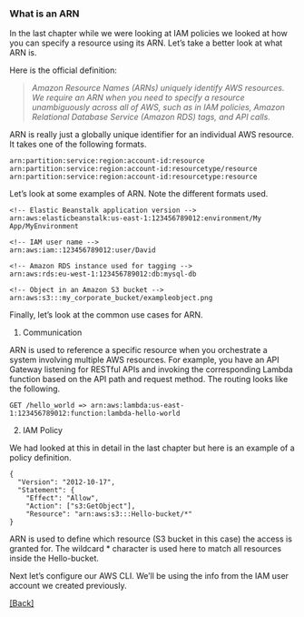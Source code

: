 ### **What is an ARN**
In the last chapter while we were looking at IAM policies we looked at how you can specify a resource using its ARN. Let’s take a better look at what ARN is.

Here is the official definition:

> *Amazon Resource Names (ARNs) uniquely identify AWS resources. We require an ARN when you need to specify a resource unambiguously across all of AWS, such as in IAM policies, Amazon Relational Database Service (Amazon RDS) tags, and API calls.*

ARN is really just a globally unique identifier for an individual AWS resource. It takes one of the following formats.

```
arn:partition:service:region:account-id:resource
arn:partition:service:region:account-id:resourcetype/resource
arn:partition:service:region:account-id:resourcetype:resource
```

Let’s look at some examples of ARN. Note the different formats used.

```
<!-- Elastic Beanstalk application version -->
arn:aws:elasticbeanstalk:us-east-1:123456789012:environment/My App/MyEnvironment

<!-- IAM user name -->
arn:aws:iam::123456789012:user/David

<!-- Amazon RDS instance used for tagging -->
arn:aws:rds:eu-west-1:123456789012:db:mysql-db

<!-- Object in an Amazon S3 bucket -->
arn:aws:s3:::my_corporate_bucket/exampleobject.png
```

Finally, let’s look at the common use cases for ARN.

1. Communication

ARN is used to reference a specific resource when you orchestrate a system involving multiple AWS resources. For example, you have an API Gateway listening for RESTful APIs and invoking the corresponding Lambda function based on the API path and request method. The routing looks like the following.

```
GET /hello_world => arn:aws:lambda:us-east-1:123456789012:function:lambda-hello-world
```

2. IAM Policy

We had looked at this in detail in the last chapter but here is an example of a policy definition.

```
{
  "Version": "2012-10-17",
  "Statement": {
    "Effect": "Allow",
    "Action": ["s3:GetObject"],
    "Resource": "arn:aws:s3:::Hello-bucket/*"
}
```

ARN is used to define which resource (S3 bucket in this case) the access is granted for. The wildcard * character is used here to match all resources inside the Hello-bucket.

Next let’s configure our AWS CLI. We’ll be using the info from the IAM user account we created previously.


[[Back]](https://github.com/jspHansen/serverless-react-aws)
